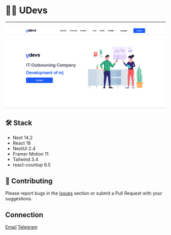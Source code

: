 # 👨‍💻 UDevs

---

<img src="./public/demo.png" alt="Demo image" width="800"/>

## 🛠 Stack

- Next 14.2
- React 18
- NextUI 2.4
- Framer Motion 11
- Tailwind 3.4
- react-countup 6.5

## 🤝 Contributing

Please report bugs in the [Issues](https://github.com/thisisal1ev/test-project/issues) section or submit a Pull Request with your suggestions.

## Connection

<a href='mailto:aaalievvv1@gmail.com'>Email</a>
<a href='https://t.me/thisisaliyev'>Telegram</a>
